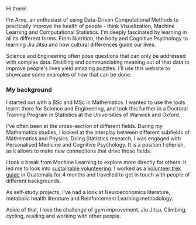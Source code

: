 Hi there! 

I'm Arne, an enthusiast of using Data-Driven Computational Methods to practically improve the health of people - think Visualization, Machine Learning and Computational Statistics. I'm deeply fascinated by learning in all its different forms. From Nutrition, the body and Cognitive Psychology to learning Jiu Jitsu and how cultural differences guide our lives.

Science and Engineering often pose questions that can only be addressed with complex data. Distilling and communciating meaning out of that data to improve people's lives yield amazing puzzles. I'll use this website to showcase some examples of how that can be done.

### My background

I started out with a BSc and MSc in Mathematics. I wanted to use the tools learnt there for Science and Engineering, and took this further in a Doctoral Training Program in Statistics at the Universities of Warwick and Oxford.

I've often been at the cross-section of different fields. During my Mathematics studies, I looked at the interplay between different subfields of Mathematics and Physics. Doing Statistics research, I was engaged with Personalised Medicine and Cognitive Psychology. It is a position I cherish, as it allows to make new connections that drive those fields.

I took a break from Machine Learning to explore more directly for others. It led me to look into [sustainable volunteering](http://blog.grassrootsvolunteering.org/independent-volunteer/). I worked as a [volunteer trek guide](https://www.quetzaltrekkers.com/xela/) in Guatemala for 4 months and travelled to get in touch with people of different backgrounds. 

As self-study projects, I've had a look at Neuroeconomics literature, metabolic health literature and Reinforcement Learning methodology.

Aside of that, I love the challenge of gym improvement, Jiu Jitsu, Climbing, cycling, reading and working with other people.
